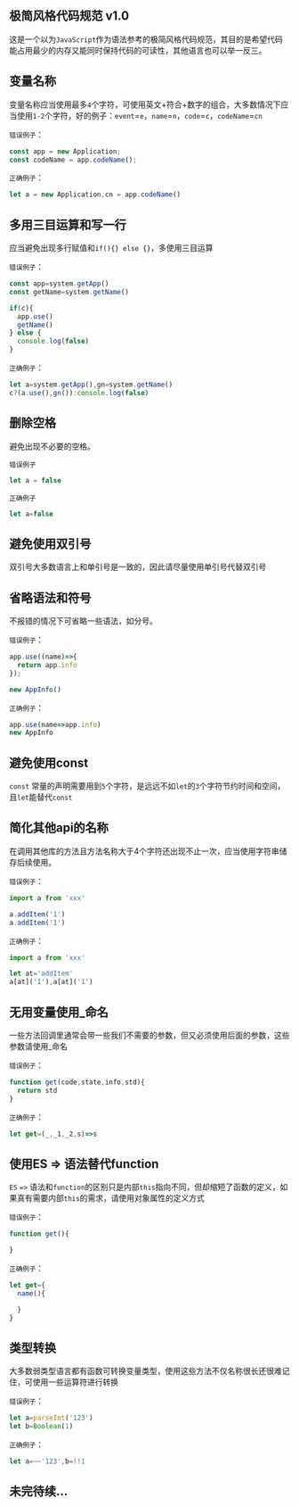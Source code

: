 ## 极简风格代码规范 v1.0

这是一个以为`JavaScript`作为语法参考的极简风格代码规范，其目的是希望代码能占用最少的内存又能同时保持代码的可读性，其他语言也可以举一反三。

## 变量名称

变量名称应当使用最多`4`个字符，可使用英文+符合+数字的组合，大多数情况下应当使用`1-2`个字符，好的例子：`event`=`e`，`name`=`n`，`code`=`c`，`codeName`=`cn`

`错误例子`：
```javascript
const app = new Application;
const codeName = app.codeName();

```
`正确例子`：
```javascript
let a = new Application,cn = app.codeName()
```

## 多用三目运算和写一行

应当避免出现多行赋值和`if(){} else {}`，多使用三目运算

`错误例子`：
```javascript
const app=system.getApp()
const getName=system.getName()

if(c){
  app.use()
  getName()
} else {
  console.log(false)
}
```

`正确例子`：
```javascript
let a=system.getApp(),gn=system.getName()
c?(a.use(),gn()):console.log(false)
```

## 删除空格

避免出现不必要的空格。

`错误例子`
```javascript
let a = false
```

`正确例子`
```javascript
let a=false
```

## 避免使用双引号

双引号大多数语言上和单引号是一致的，因此请尽量使用单引号代替双引号


## 省略语法和符号

不报错的情况下可省略一些语法，如分号。

`错误例子`：
```javascript
app.use((name)=>{
  return app.info
});

new AppInfo()
```

`正确例子`：
```javascript
app.use(name=>app.info)
new AppInfo
```

## 避免使用const

`const` 常量的声明需要用到`5`个字符，是远远不如`let`的`3`个字符节约时间和空间，且`let`能替代`const`

## 简化其他api的名称

在调用其他库的方法且方法名称大于4个字符还出现不止一次，应当使用字符串储存后续使用。

`错误例子`：
```javascript
import a from 'xxx'

a.addItem('1')
a.addItem('1')
```

`正确例子`：
```javascript
import a from 'xxx'

let at='addItem'
a[at]('1'),a[at]('1')
```

## 无用变量使用_命名

一些方法回调里通常会带一些我们不需要的参数，但又必须使用后面的参数，这些参数请使用_命名

`错误例子`：
```javascript
function get(code,state,info,std){
  return std
}
```

`正确例子`：
```javascript
let get=(_,_1,_2,s)=>s
```

## 使用ES => 语法替代function

`ES` `=>` 语法和`function`的区别只是内部`this`指向不同，但却缩短了函数的定义，如果真有需要内部`this`的需求，请使用对象属性的定义方式

`错误例子`：
```javascript
function get(){

}
```

`正确例子`：
```javascript
let get={
  name(){

  }
}
```

## 类型转换

大多数弱类型语言都有函数可转换变量类型，使用这些方法不仅名称很长还很难记住，可使用一些运算符进行转换

`错误例子`：
```javascript
let a=parseInt('123')
let b=Boolean(1)
```

`正确例子`：
```javascript
let a=~~'123',b=!!1
```


## 未完待续...
